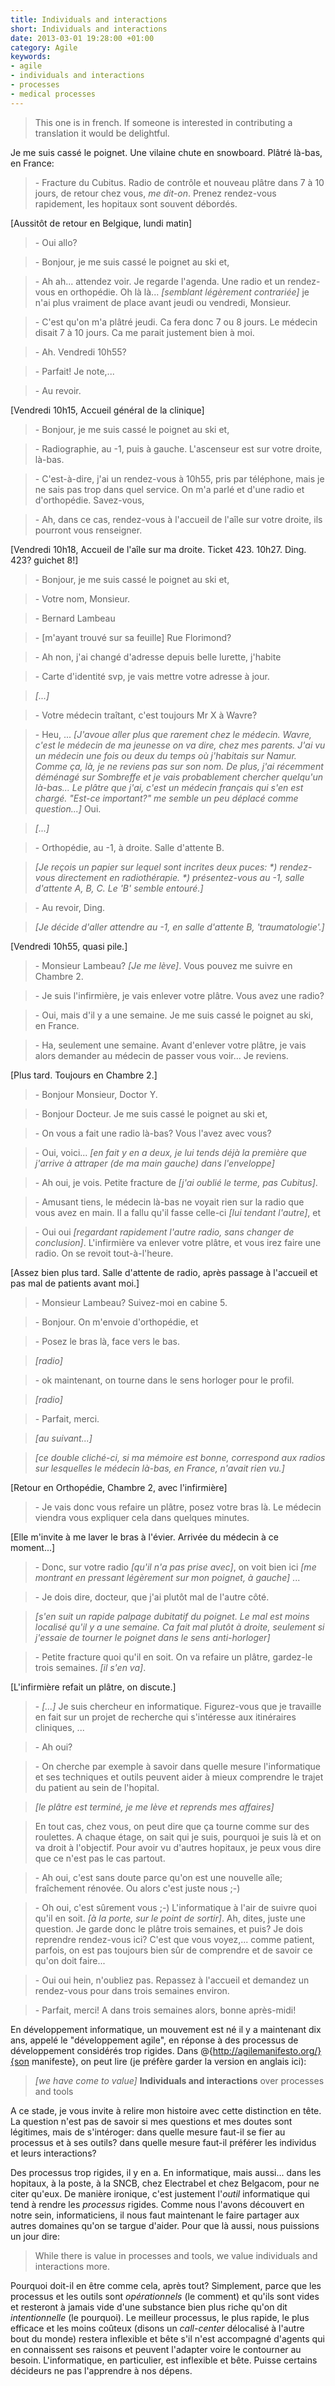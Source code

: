 ```yaml
--- 
title: Individuals and interactions
short: Individuals and interactions
date: 2013-03-01 19:28:00 +01:00
category: Agile
keywords: 
- agile
- individuals and interactions
- processes
- medical processes
---
```

> This one is in french. If someone is interested in contributing a translation it would be delightful.

Je me suis cassé le poignet. Une vilaine chute en snowboard. Plâtré là-bas, en France:

> \- Fracture du Cubitus. Radio de contrôle et nouveau plâtre dans 7 à 10 jours, de retour chez vous, _me dit-on_. Prenez rendez-vous rapidement, les hopitaux sont souvent débordés.

[Aussitôt de retour en Belgique, lundi matin]

> \- Oui allo?

> \- Bonjour, je me suis cassé le poignet au ski et,

> \- Ah ah... attendez voir. Je regarde l'agenda. Une radio et un rendez-vous en orthopédie. Oh là là... _[semblant légèrement contrariée]_ je n'ai plus vraiment de place avant jeudi ou vendredi, Monsieur.

> \- C'est qu'on m'a plâtré jeudi. Ca fera donc 7 ou 8 jours. Le médecin disait 7 à 10 jours. Ca me parait justement bien à moi.

> \- Ah. Vendredi 10h55?

> \- Parfait! Je note,...

> \- Au revoir.

[Vendredi 10h15, Accueil général de la clinique]

> \- Bonjour, je me suis cassé le poignet au ski et,

> \- Radiographie, au -1, puis à gauche. L'ascenseur est sur votre droite, là-bas.

> \- C'est-à-dire, j'ai un rendez-vous à 10h55, pris par téléphone, mais je ne sais pas trop dans quel service. On m'a parlé et d'une radio et d'orthopédie. Savez-vous,

> \- Ah, dans ce cas, rendez-vous à l'accueil de l'aîle sur votre droite, ils pourront vous renseigner.

[Vendredi 10h18, Accueil de l'aîle sur ma droite. Ticket 423. 10h27. Ding. 423? guichet 8!]

> \- Bonjour, je me suis cassé le poignet au ski et,

> \- Votre nom, Monsieur.

> \- Bernard Lambeau

> \- [m'ayant trouvé sur sa feuille] Rue Florimond?

> \- Ah non, j'ai changé d'adresse depuis belle lurette, j'habite

> \- Carte d'identité svp, je vais mettre votre adresse à jour.

> _[...]_

> \- Votre médecin traîtant, c'est toujours Mr X à Wavre?

> \- Heu, ... _[J'avoue aller plus que rarement chez le médecin. Wavre, c'est le médecin de ma jeunesse on va dire, chez mes parents. J'ai vu un médecin une fois ou deux du temps où j'habitais sur Namur. Comme ça, là, je ne reviens pas sur son nom. De plus, j'ai récemment déménagé sur Sombreffe et je vais probablement chercher quelqu'un là-bas... Le plâtre que j'ai, c'est un médecin français qui s'en est chargé. "Est-ce important?" me semble un peu déplacé comme question...]_ Oui.

> _[...]_

> \- Orthopédie, au -1, à droite. Salle d'attente B.

> _[Je reçois un papier sur lequel sont incrites deux puces: *) rendez-vous directement en radiothérapie. *) présentez-vous au -1, salle d'attente A, B, C. Le 'B' semble entouré.]_

> \- Au revoir, Ding.

> _[Je décide d'aller attendre au -1, en salle d'attente B, 'traumatologie'.]_

[Vendredi 10h55, quasi pile.]

> \- Monsieur Lambeau? _[Je me lève]_. Vous pouvez me suivre en Chambre 2.

> \- Je suis l'infirmière, je vais enlever votre plâtre. Vous avez une radio?

> \- Oui, mais d'il y a une semaine. Je me suis cassé le poignet au ski, en France.

> \- Ha, seulement une semaine. Avant d'enlever votre plâtre, je vais alors demander au médecin de passer vous voir... Je reviens.

[Plus tard. Toujours en Chambre 2.]

> \- Bonjour Monsieur, Doctor Y.

> \- Bonjour Docteur. Je me suis cassé le poignet au ski et,

> \- On vous a fait une radio là-bas? Vous l'avez avec vous?

> \- Oui, voici... _[en fait y en a deux, je lui tends déjà la première que j'arrive à attraper (de ma main gauche) dans l'enveloppe]_

> \- Ah oui, je vois. Petite fracture de _[j'ai oublié le terme, pas Cubitus]_.

> \- Amusant tiens, le médecin là-bas ne voyait rien sur la radio que vous avez en main. Il a fallu qu'il fasse celle-ci _[lui tendant l'autre]_, et

> \- Oui oui _[regardant rapidement l'autre radio, sans changer de conclusion]_. L'infirmière va enlever votre plâtre, et vous irez faire une radio. On se revoit tout-à-l'heure.

[Assez bien plus tard. Salle d'attente de radio, après passage à l'accueil et pas mal de patients avant moi.]

> \- Monsieur Lambeau? Suivez-moi en cabine 5.

> \- Bonjour. On m'envoie d'orthopédie, et

> \- Posez le bras là, face vers le bas.

> _[radio]_ 

> \- ok maintenant, on tourne dans le sens horloger pour le profil.

> _[radio]_ 

> \- Parfait, merci.

> _[au suivant...]_

> _[ce double cliché-ci, si ma mémoire est bonne, correspond aux radios sur lesquelles le médecin là-bas, en France, n'avait rien vu.]_

[Retour en Orthopédie, Chambre 2, avec l'infirmière]

> \- Je vais donc vous refaire un plâtre, posez votre bras là. Le médecin viendra vous expliquer cela dans quelques minutes.

[Elle m'invite à me laver le bras à l'évier. Arrivée du médecin à ce moment...]

> \- Donc, sur votre radio _[qu'il n'a pas prise avec]_, on voit bien ici _[me montrant en pressant légèrement sur mon poignet, à gauche]_ ...

> \- Je dois dire, docteur, que j'ai plutôt mal de l'autre côté.

> _[s'en suit un rapide palpage dubitatif du poignet. Le mal est moins localisé qu'il y a une semaine. Ca fait mal plutôt à droite, seulement si j'essaie de tourner le poignet dans le sens anti-horloger]_

> \- Petite fracture quoi qu'il en soit. On va refaire un plâtre, gardez-le trois semaines. _[il s'en va]_.

[L'infirmière refait un plâtre, on discute.]

> \- _[...]_ Je suis chercheur en informatique. Figurez-vous que je travaille en fait sur un projet de recherche qui s'intéresse aux itinéraires cliniques, ...

> \- Ah oui?

> \- On cherche par exemple à savoir dans quelle mesure l'informatique et ses techniques et outils peuvent aider à mieux comprendre le trajet du patient au sein de l'hopital.

> _[le plâtre est terminé, je me lève et reprends mes affaires]_

> En tout cas, chez vous, on peut dire que ça tourne comme sur des roulettes. A chaque étage, on sait qui je suis, pourquoi je suis là et on va droit à l'objectif. Pour avoir vu d'autres hopitaux, je peux vous dire que ce n'est pas le cas partout.

> \- Ah oui, c'est sans doute parce qu'on est une nouvelle aîle; fraîchement rénovée. Ou alors c'est juste nous ;-)

> \- Oh oui, c'est sûrement vous ;-) L'informatique à l'air de suivre quoi qu'il en soit. _[à la porte, sur le point de sortir]_. Ah, dites, juste une question. Je garde donc le plâtre trois semaines, et puis? Je dois reprendre rendez-vous ici? C'est que vous voyez,... comme patient, parfois, on est pas toujours bien sûr de comprendre et de savoir ce qu'on doit faire...

> \- Oui oui hein, n'oubliez pas. Repassez à l'accueil et demandez un rendez-vous pour dans trois semaines environ.

> \- Parfait, merci! A dans trois semaines alors, bonne après-midi!

En développement informatique, un mouvement est né il y a maintenant dix ans, appelé le "développement agile", en réponse à des processus de développement considérés trop rigides. Dans @{http://agilemanifesto.org/}{son manifeste}, on peut lire (je préfère garder la version en anglais ici):

> _[we have come to value]_ **Individuals and interactions** over processes and tools

A ce stade, je vous invite à relire mon histoire avec cette distinction en tête. La question n'est pas de savoir si mes questions et mes doutes sont légitimes, mais de s'intéroger: dans quelle mesure faut-il se fier au processus et à ses outils? dans quelle mesure faut-il préférer les individus et leurs interactions?

Des processus trop rigides, il y en a. En informatique, mais aussi... dans les hopitaux, à la poste, à la SNCB, chez Electrabel et chez Belgacom, pour ne citer qu'eux. De manière ironique, c'est justement l'*outil* informatique qui tend à rendre les *processus* rigides. Comme nous l'avons découvert en notre sein, informaticiens, il nous faut maintenant le faire partager aux autres domaines qu'on se targue d'aider. Pour que là aussi, nous puissions un jour dire:

> While there is value in processes and tools, we value individuals and interactions more.

Pourquoi doit-il en être comme cela, après tout? Simplement, parce que les processus et les outils sont *opérationnels* (le comment) et qu'ils sont vides et resteront à jamais vide d'une substance bien plus riche qu'on dit *intentionnelle* (le pourquoi). Le meilleur processus, le plus rapide, le plus efficace et les moins coûteux (disons un *call-center* délocalisé à l'autre bout du monde) restera inflexible et bête s'il n'est accompagné d'agents qui en connaissent ses raisons et peuvent l'adapter voire le contourner au besoin. L'informatique, en particulier, est inflexible et bête. Puisse certains décideurs ne pas l'apprendre à nos dépens.